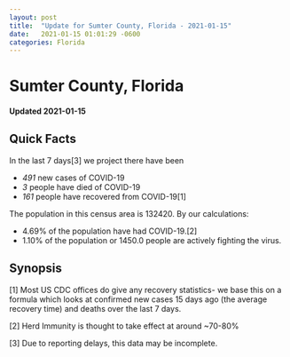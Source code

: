 ```yaml
---
layout: post
title:  "Update for Sumter County, Florida - 2021-01-15"
date:   2021-01-15 01:01:29 -0600
categories: Florida
---
```


# Sumter County, Florida
#### Updated 2021-01-15

## Quick Facts

In the last 7 days[3] we project there have been
- *491* new cases of COVID-19
- *3* people have died of COVID-19
- *161* people have recovered from COVID-19[1]

The population in this census area is 132420. By our calculations:
- 4.69% of the population have had COVID-19.[2]
- 1.10% of the population or 1450.0 people are actively fighting the virus.

## Synopsis




[1] Most US CDC offices do give any recovery statistics- we base this on a formula which looks at confirmed new cases
15 days ago (the average recovery time) and deaths over the last 7 days.

[2] Herd Immunity is thought to take effect at around ~70-80%

[3] Due to reporting delays, this data may be incomplete.
 
    